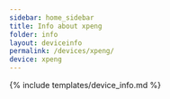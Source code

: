```yaml
---
sidebar: home_sidebar
title: Info about xpeng
folder: info
layout: deviceinfo
permalink: /devices/xpeng/
device: xpeng
---
```

{% include templates/device_info.md %}
